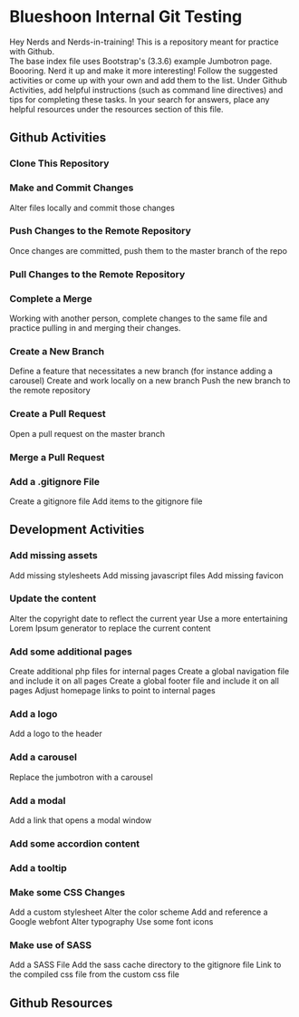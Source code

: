 # Blueshoon Internal Git Testing
Hey Nerds and Nerds-in-training!
This is a repository meant for practice with Github.  
The base index file uses Bootstrap's (3.3.6) example Jumbotron page. Boooring. Nerd it up and make it more interesting!
Follow the suggested activities or come up with your own and add them to the list.
Under Github Activities, add helpful instructions (such as command line directives) and tips for completing these tasks.
In your search for answers, place any helpful resources under the resources section of this file.

## Github Activities

### Clone This Repository

### Make and Commit Changes
Alter files locally and commit those changes

### Push Changes to the Remote Repository
Once changes are committed, push them to the master branch of the repo

### Pull Changes to the Remote Repository

### Complete a Merge
Working with another person, complete changes to the same file and practice pulling in and merging their changes.

### Create a New Branch
Define a feature that necessitates a new branch (for instance adding a carousel)
Create and work locally on a new branch
Push the new branch to the remote repository

### Create a Pull Request
Open a pull request on the master branch

### Merge a Pull Request

### Add a .gitignore File
Create a gitignore file
Add items to the gitignore file

## Development Activities

### Add missing assets
Add missing stylesheets
Add missing javascript files
Add missing favicon

### Update the content
Alter the copyright date to reflect the current year
Use a more entertaining Lorem Ipsum generator to replace the current content

### Add some additional pages
Create additional php files for internal pages
Create a global navigation file and include it on all pages
Create a global footer file and include it on all pages
Adjust homepage links to point to internal pages

### Add a logo
Add a logo to the header

### Add a carousel
Replace the jumbotron with a carousel

### Add a modal
Add a link that opens a modal window

### Add some accordion content

### Add a tooltip

### Make some CSS Changes
Add a custom stylesheet
Alter the color scheme
Add and reference a Google webfont
Alter typography
Use some font icons

### Make use of SASS
Add a SASS File
Add the sass cache directory to the gitignore file
Link to the compiled css file from the custom css file

## Github Resources
